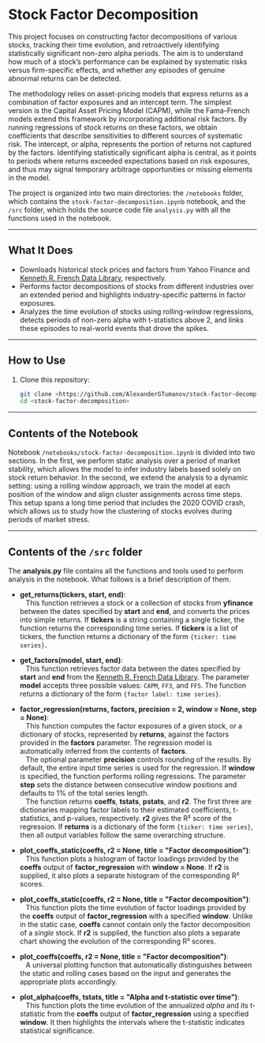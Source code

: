 # Stock Factor Decomposition

This project focuses on constructing factor decompositions of various stocks, tracking their time evolution, and retroactively identifying statistically significant non-zero alpha periods. The aim is to understand how much of a stock’s performance can be explained by systematic risks versus firm-specific effects, and whether any episodes of genuine abnormal returns can be detected.

The methodology relies on asset-pricing models that express returns as a combination of factor exposures and an intercept term. The simplest version is the Capital Asset Pricing Model (CAPM), while the Fama–French models extend this framework by incorporating additional risk factors. By running regressions of stock returns on these factors, we obtain coefficients that describe sensitivities to different sources of systematic risk. The intercept, or alpha, represents the portion of returns not captured by the factors. Identifying statistically significant alpha is central, as it points to periods where returns exceeded expectations based on risk exposures, and thus may signal temporary arbitrage opportunities or missing elements in the model.

The project is organized into two main directories: the `/notebooks` folder, which contains the `stock-factor-decomposition.ipynb` notebook, and the `/src` folder, which holds the source code file `analysis.py` with all the functions used in the notebook.

---

## What It Does

- Downloads historical stock prices and factors from Yahoo Finance and [Kenneth R. French Data Library](https://mba.tuck.dartmouth.edu), respectively. 
- Performs factor decompositions of stocks from different industries over an extended period and highlights industry-specific patterns in factor exposures.
- Analyzes the time evolution of stocks using rolling-window regressions, detects periods of non-zero alpha with t-statistics above 2, and links these episodes to real-world events that drove the spikes.

---

## How to Use

1. Clone this repository:
   ```bash
   git clone <https://github.com/AlexanderGTumanov/stock-factor-decomposition>
   cd <stock-factor-decomposition>

---

## Contents of the Notebook

Notebook `/notebooks/stock-factor-decomposition.ipynb` is divided into two sections. In the first, we perform static analysis over a period of market stability, which allows the model to infer industry labels based solely on stock return behavior. In the second, we extend the analysis to a dynamic setting: using a rolling window approach, we train the model at each position of the window and align cluster assignments across time steps. This setup spans a long time period that includes the 2020 COVID crash, which allows us to study how the clustering of stocks evolves during periods of market stress.

---

## Contents of the `/src` folder

The **analysis.py** file contains all the functions and tools used to perform analysis in the notebook. What follows is a brief description of them.

- **get_returns(tickers, start, end)**:  
   &nbsp;&nbsp;&nbsp;This function retrieves a stock or a collection of stocks from **yfinance** between the dates specified by **start** and **end**, and converts the prices into simple returns. If **tickers** is a string containing a single ticker, the function returns the corresponding time series. If **tickers** is a list of tickers, the function returns a dictionary of the form ``{ticker: time series}``.

- **get_factors(model, start, end)**:  
   &nbsp;&nbsp;&nbsp;This function retrieves factor data between the dates specified by **start** and **end** from the [Kenneth R. French Data Library](https://mba.tuck.dartmouth.edu). The parameter **model** accepts three possible values: `CAPM`, `FF3`, and `FF5`. The function returns a dictionary of the form ``{factor label: time series}``.

- **factor_regression(returns, factors, precision = 2, window = None, step = None)**:  
  &nbsp;&nbsp;&nbsp;This function computes the factor exposures of a given stock, or a dictionary of stocks, represented by **returns**, against the factors provided in the **factors** parameter. The regression model is automatically inferred from the contents of **factors**.  
  &nbsp;&nbsp;&nbsp;The optional parameter **precision** controls rounding of the results. By default, the entire input time series is used for the regression. If **window** is specified, the function performs rolling regressions. The parameter **step** sets the distance between consecutive window positions and defaults to 1% of the total series length.  
  &nbsp;&nbsp;&nbsp;The function returns **coeffs**, **tstats**, **pstats**, and **r2**. The first three are dictionaries mapping factor labels to their estimated coefficients, t-statistics, and p-values, respectively. **r2** gives the R² score of the regression. If **returns** is a dictionary of the form ``{ticker: time series}``, then all output variables follow the same overarching structure.

- **plot_coeffs_static(coeffs, r2 = None, title = "Factor decomposition")**:  
  &nbsp;&nbsp;&nbsp;This function plots a histogram of factor loadings provided by the **coeffs** output of **factor_regression** with **window = None**. If **r2** is supplied, it also plots a separate histogram of the corresponding R² scores.

- **plot_coeffs_static(coeffs, r2 = None, title = "Factor decomposition")**:  
  &nbsp;&nbsp;&nbsp;This function plots the time evolution of factor loadings provided by the **coeffs** output of **factor_regression** with a specified **window**. Unlike in the static case, **coeffs** cannot contain only the factor decomposition of a *single* stock. If **r2** is supplied, the function also plots a separate chart showing the evolution of the corresponding R² scores.

- **plot_coeffs(coeffs, r2 = None, title = "Factor decomposition")**:  
  &nbsp;&nbsp;&nbsp;A universal plotting function that automatically distinguishes between the static and rolling cases based on the input and generates the appropriate plots accordingly.

- **plot_alpha(coeffs, tstats, title = "Alpha and t-statistic over time")**:  
  &nbsp;&nbsp;&nbsp;This function plots the time evolution of the annualized *alpha* and its t-statistic from the **coeffs** output of **factor_regression** using a specified **window**. It then highlights the intervals where the t-statistic indicates statistical significance.
